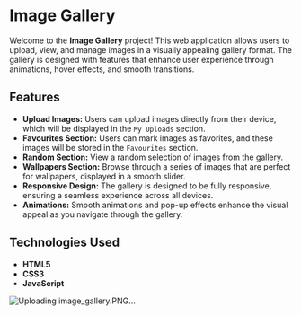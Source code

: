 # Image Gallery

Welcome to the **Image Gallery** project! This web application allows users to upload, view, and manage images in a visually appealing gallery format. The gallery is designed with features that enhance user experience through animations, hover effects, and smooth transitions.

## Features

- **Upload Images:** Users can upload images directly from their device, which will be displayed in the `My Uploads` section.
- **Favourites Section:** Users can mark images as favorites, and these images will be stored in the `Favourites` section.
- **Random Section:** View a random selection of images from the gallery.
- **Wallpapers Section:** Browse through a series of images that are perfect for wallpapers, displayed in a smooth slider.
- **Responsive Design:** The gallery is designed to be fully responsive, ensuring a seamless experience across all devices.
- **Animations:** Smooth animations and pop-up effects enhance the visual appeal as you navigate through the gallery.

## Technologies Used

- **HTML5**
- **CSS3**
- **JavaScript**

![Uploading image_gallery.PNG…]()
